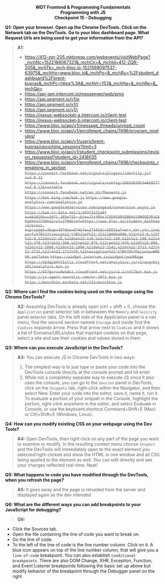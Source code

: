 <p style="font-weight: bold; text-align: center">WDT Frontend & Programming Fundamentals<br>Programming with JS<br>Checkpoint 15 - Debugging</p>

**Q1:  Open your browser. Open up the Chrome DevTools. Click on the Network tab on the DevTools. Go to your bloc dashboard page. What Request Urls are being used to get your information from the API?**

> **A1:**
> * <https://412-zqr-205.mktoresp.com/webevents/visitWebPage?_mchNc=1522188067321&_mchCn=&_mchId=412-ZQR-205&_mchTk=_mch-bloc.io-1521569097537-63975&_mchHo=www.bloc.io&_mchPo=&_mchRu=%2Fstudent_dashboard%2Fbrent-kupras&_mchPc=https%3A&_mchVr=153&_mchHa=&_mchRe=&_mchQp=>
> * https://api-iam.intercom.io/messenger/web/ping
> * https://api.segment.io/v1/p
> * https://api.segment.io/v1/t
> * https://api.segment.io/v1/i
> * https://nexus-websocket-a.intercom.io/client-test
> * https://nexus-websocket-b.intercom.io/client-test
> * https://www.bloc.io/api/v1/message_threads/unread_count
> * https://www.bloc.io/api/v1/enrollment_chains/7496/program_modules/
> * https://www.bloc.io/api/v1/users/brent-kupras/upcoming_sessions?limit=3
> * https://www.bloc.io/api/v1/student_checkpoint_submissions/revision_requested?student_id=2418035
> * https://www.bloc.io/api/v1/enrollment_chains/7496/checkpoints_remaining_in_section
~~`https://connect.facebook.net/signals/plugins/identity.js?v=2.8.12`~~
~~`https://connect.facebook.net/signals/config/1601502653449957?v=2.8.12&r=stable`~~
~~`https://connect.facebook.net/en_US/fbevents.js`~~
~~`https://bat.bing.com/bat.js`~~
~~`https://www.google-analytics.com/analytics.js`~~
~~`https://www.googleadservices.com/pagead/conversion_async.js`~~
~~`https://bam.nr-data.net/1/a93f3122a8?a=442416&v=1071.385e752~~&to=JlxYRUsJCQ5RS00SEBBXU19NOQEDR1EADgUXVxlCUQkS&rst=2790&ref=https://www.bloc.io/student_dashboard/brent-kupras&qt=3&ap=397&be=974&fe=2716&dc=1891&af=err,xhr,stn,ins&perf=%7B%22timing%22:%7B%22of%22:1522188064890,%22n%22:0,%22f%22:8,%22dn%22:10,%22dne%22:110,%22c%22:110,%22s%22:198,%22ce%22:379,%22rq%22:380,%22rp%22:875,%22rpe%22:970,%22dl%22:896,%22di%22:1890,%22ds%22:1890,%22de%22:2142,%22dc%22:2713,%22l%22:2715,%22le%22:2721%7D,%22navigation%22:%7B%7D%7D&jsonp=NREUM.setToken`~~
~~`https://widget.intercom.io/widget/ywu98agw`~~
~~`https://d2dq2ahtl5zl1z.cloudfront.net/analytics.js/v1/aoqc6vja9l/analytics.min.js`~~
~~`https://d37gvrvc0wt4s1.cloudfront.net/js/v1.1/rollbar.min.js`~~
~~`https://js-agent.newrelic.com/nr-1071.min.js`~~
~~`https://munchkin.marketo.net/153/munchkin.js`~~

**Q2: Where can I find the cookies being used on the webpage using the Chrome DevTools?**
> **A2:** Assuming DevTools is already open (ctrl + shift + I), choose the `Application` panel selector tab in betwween the `Memory` and `Security` panel selector tabs. On the left side of the Application panel is a nav menu, find the second section named `Storage` and inside find the `Cookies` expando arrow.  Press that arrow next to `Cookies` and it shows a list of Domains/URLs/sites that maintain cookies on that page, select a site and see their cookies and values stored in them

**Q3: Where can you execute JavaScript in the DevTools?**
> **A3:** You can execute JS in Chrome DevTools in two ways:
> 1. The simplest way is to just type or paste your code into the DevTools console directly at the console prompt and hit enter
> 2. While not a completely separate way to execute JS since it also uses the console, you can go to the `Sources` panel in DevTools, click on the `Snippets` tab, right-click within the Navigator, and then select New. Enter your code into the editor, save it, name it, run it. To evaluate a portion of your snippet in the Console, highlight the portion, right-click anywhere in the editor, and select Evaluate in Console, or use the keyboard shortcut Command+Shift+E (Mac) or Ctrl+Shift+E (Windows, Linux).

**Q4: How can you modify existing CSS on your webpage using the Dev Tools?**
> **A4:** Open DevTools, then right click on any part of the page you want to examine or modify. In the resulting context menu choose `Inspect` and the DevTools will immediately open to the exact element you selected/right-clicked and show the HTML in one window and all CSS being applied to the element as well.  You can edit directly and see your changes reflected real-time.  Neat!

**Q5: What happens to code you have modified through the DevTools, when you refresh the page?**
> **A5:** It goes away and the page is reloaded from the server and displayed again as the dev intended

**Q6: What are the different ways you can add breakpoints to your JavaScript for debugging?**
> **Q6:**
* Click the Sources tab.
* Open the file containing the line of code you want to break on.
* Go the line of code.
* To the left of the line of code is the line number column. Click on it. A blue icon appears on top of the line number column, that will give you a `line-of-code` breakpoint.  You can also establish `conditional breakpoints`.  There are also DOM Change, XHR, Exception, Function, and Event Listener breakpoints following the basic set up above but modify behavior of the breakpoint through the Debugger panel on the right